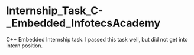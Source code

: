 # Internship_Task_C-_Embedded_InfotecsAcademy
C++ Embedded Internship task. I passed this task well, but did not get into intern position.
